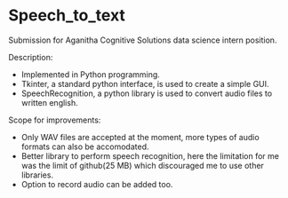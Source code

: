 # Speech_to_text
Submission for Aganitha Cognitive Solutions data science intern position.

Description:

- Implemented in Python programming.
- Tkinter, a standard python interface, is used to create a simple GUI.
- SpeechRecognition, a python library is used to convert audio files to written english.

Scope for improvements:

- Only WAV files are accepted at the moment, more types of audio formats can also be accomodated.
- Better library to perform speech recognition, here the limitation for me was the limit of github(25 MB) which discouraged me to use other libraries.
- Option to record audio can be added too.
